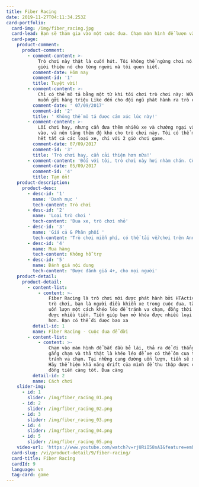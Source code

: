 ```yaml
---
title: Fiber Racing
date: 2019-11-27T04:11:34.253Z
card-portfolio:
  card-img: /img/fiber_racing.jpg
  card-lead: Bạn sẽ tham gia vào một cuộc đua. Chạm màn hình để lượn và thả ra để đi.
  card-page:
    product-comment:
      product-comment:
        - comment-content: >-
            Trò chơi này thật là cuốn hút. Tôi không thể ngừng chơi nó. Tôi sẽ
            giới thiệu nó cho từng người mà tôi quen biết.
          comment-date: Hôm nay
          comment-id: '1'
          title: Tuyệt vời!
        - comment-content: >-
            Chỉ có thể mô tả bằng một từ khi tôi chơi trò chơi này: WOW. Tôi
            muốn gởi hàng triệu Like đến cho đội ngũ phát hành ra trò chơi này.
          comment-date: ' 07/09/2017'
          comment-id: '2'
          title: ' Không thể mô tả được cảm xúc lúc này!'
        - comment-content: >-
            Lối chơi hay, nhưng cần đưa thêm nhiều xe và chướng ngại vật hơn nữa
            vào, và nên tăng thêm độ khó cho trò chơi này. Tôi có thể mở khóa
            hết tất cả các loại xe, chỉ với 2 giờ chơi game.
          comment-date: 07/09/2017
          comment-id: '3'
          title: 'Trò chơi hay, cần cải thiện hơn nữa!'
        - comment-content: 'Đối với tôi, trò chơi này hơi nhàm chán. Cố gắng phát triển thêm !'
          comment-date: 05/09/2017
          comment-id: '4'
          title: Tạm ổn!
    product-description:
      product-desc:
        - desc-id: '1'
          name: 'Danh mục '
          tech-content: Trò chơi
        - desc-id: '2'
          name: 'Loại trò chơi '
          tech-content: 'Đua xe, trò chơi nhỏ'
        - desc-id: '3'
          name: 'Giá cả & Phân phối '
          tech-content: 'Trò chơi miễn phí, có thể tải về/chơi trên Android/IOS/Windows'
        - desc-id: '4'
          name: Mua hàng
          tech-content: Không hỗ trợ
        - desc-id: '5'
          name: Đánh giá nội dung
          tech-content: 'Được đánh giá 4+, cho mọi người'
    product-detail:
      product-detail:
        - content-list:
            - content: >-
                Fiber Racing là trò chơi mới được phát hành bởi HTActive. Trong
                trò chơi, bạn là người điều khiển xe trong cuộc đua, tăng tốc và
                uốn lượn một cách khéo léo để tránh va chạm, đồng thời thu thập
                được nhiều tiền. Tiền giúp bạn mở khóa được nhiều loại xe mới
                hơn. Bạn có thể đi được bao xa
          detail-id: 1
          name: Fiber Racing - Cuộc đua để đời
        - content-list:
            - content: >-
                Chạm vào màn hình để bắt đầu bẻ lái, thả ra để đi thẳng . Cố
                gắng chạm và thả thật là khéo léo để xe có thể ôm cua thật ngọt,
                tránh va chạm. Tại những cung đường uốn lượn, tiền sẽ xuất hiện.
                Hãy thể hiện khả năng drift của mình để thu thập được càng nhiều
                đồng tiền càng tốt. Đua càng
          detail-id: 2
          name: Cách chơi
    slider-img:
      - id: 1
        slider: /img/fiber_racing_01.png
      - id: 2
        slider: /img/fiber_racing_02.png
      - id: 3
        slider: /img/fiber_racing_03.png
      - id: 4
        slider: /img/fiber_racing_04.png
      - id: 5
        slider: /img/fiber_racing_05.png
    video-url: 'https://www.youtube.com/watch?v=rjURiI58sAI&feature=emb_logo'
  card-slug: /vi/product-detail/9/fiber-racing/
  card-title: Fiber Racing
  cardId: 9
  language: vn
  tag-card: game
---
```


